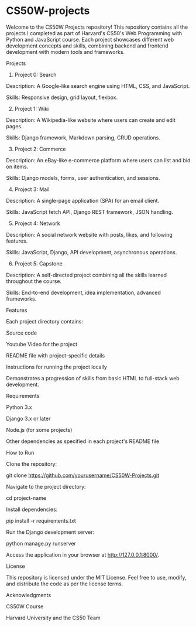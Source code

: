 # CS50W-projects
Welcome to the CS50W Projects repository! This repository contains all the projects I completed as part of Harvard's CS50's Web Programming with Python and JavaScript course. Each project showcases different web development concepts and skills, combining backend and frontend development with modern tools and frameworks.

Projects

1. Project 0: Search

Description: A Google-like search engine using HTML, CSS, and JavaScript.

Skills: Responsive design, grid layout, flexbox.

2. Project 1: Wiki

Description: A Wikipedia-like website where users can create and edit pages.

Skills: Django framework, Markdown parsing, CRUD operations.

3. Project 2: Commerce

Description: An eBay-like e-commerce platform where users can list and bid on items.

Skills: Django models, forms, user authentication, and sessions.

4. Project 3: Mail

Description: A single-page application (SPA) for an email client.

Skills: JavaScript fetch API, Django REST framework, JSON handling.

5. Project 4: Network

Description: A social network website with posts, likes, and following features.

Skills: JavaScript, Django, API development, asynchronous operations.

6. Project 5: Capstone

Description: A self-directed project combining all the skills learned throughout the course.

Skills: End-to-end development, idea implementation, advanced frameworks.

Features

Each project directory contains:

Source code

Youtube Video for the project

README file with project-specific details

Instructions for running the project locally

Demonstrates a progression of skills from basic HTML to full-stack web development.

Requirements

Python 3.x

Django 3.x or later

Node.js (for some projects)

Other dependencies as specified in each project's README file

How to Run

Clone the repository:

git clone https://github.com/yourusername/CS50W-Projects.git

Navigate to the project directory:

cd project-name

Install dependencies:

pip install -r requirements.txt

Run the Django development server:

python manage.py runserver

Access the application in your browser at http://127.0.0.1:8000/.

License

This repository is licensed under the MIT License. Feel free to use, modify, and distribute the code as per the license terms.

Acknowledgments

CS50W Course

Harvard University and the CS50 Team

